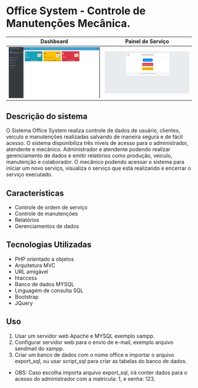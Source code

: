 #  Office System - Controle de Manutenções Mecânica.

Dashboard                  |  Painel de Serviço
:-----------------------:|:-------------------------:
![](/OfficeSystem/assets/img/dashboard.jpg)    |  ![](/OfficeSystem/assets/img/painel-mecanico.jpg)

Descrição do sistema
-----------------------------

O Sistema Office System realiza controle de dados de usuário, clientes, veiculo e manutenções realizadas salvando de maneira segura e de fácil acesso. O sistema disponibiliza três níveis de acesso para o administrador, atendente e mecânico. Administrador e atendente podendo realizar gerenciamento de dados e emitir relatórios como produção, veiculo, manutenção e colaborador. O mecânico podendo acessar o sistema para iniciar um novo serviço, visualiza o serviço que está realizando e encerrar o serviço executado.

Características
---------------

* Controle de ordem de serviço
* Controle de manutenções
* Relatórios
* Gerenciamentos de dados

Tecnologias Utilizadas
----------------------

* PHP orientado a objetos
* Arquitetura MVC
* URL amigável
* htaccess
* Banco de dados MYSQL
* Linguagem de consulta SQL
* Bootstrap
* JQuery

Uso
---

1. Usar um servidor web Apache e MYSQL exemplo xampp.
2. Configurar servidor web  para o envio  de e-mail, exemplo arquivo sendmail do xampp.
3. Criar um banco de dados com o nome office e importar o arquivo export_sql, ou usar script_sql para criar as tabelas do banco de dados.

* OBS: Caso escolha importa arquivo export_sql, irá conter dados para o acesso do administrador com a matricula: 1, e senha: 123.
